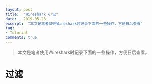 ```yaml
---
layout: post
title:  "Wireshark 小记"
date:   2019-05-23
excerpt:  "本文是笔者使用Wireshark时记录下面的一些操作，方便日后查看" 
tag:
- Tutorial
comments: true
---
```


> 本文是笔者使用Wireshark时记录下面的一些操作，方便日后查看。

# 过滤

 
